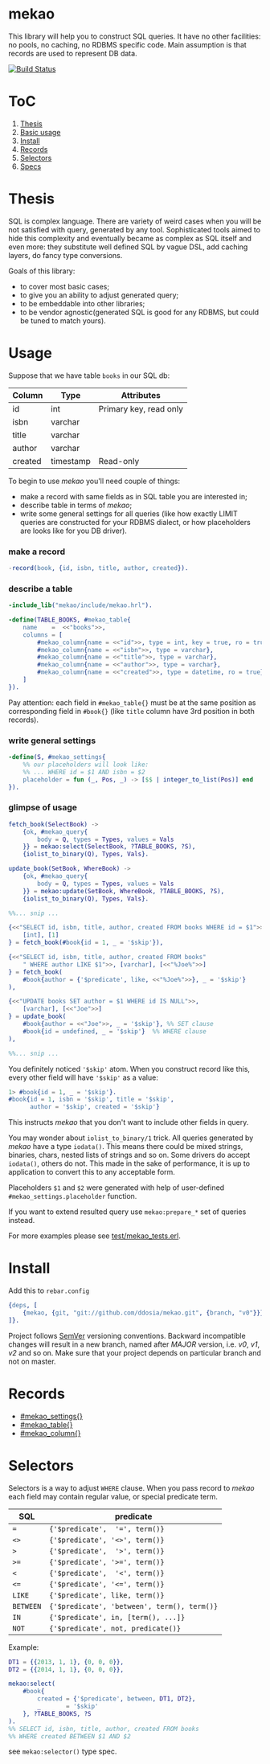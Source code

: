 # mekao
This library will help you to construct SQL queries. It have no other
facilities: no pools, no caching, no RDBMS specific code.
Main assumption is that records are used to represent DB data.

[![Build Status](https://secure.travis-ci.org/ddosia/mekao.png?branch=master)](http://travis-ci.org/ddosia/mekao)


# ToC
1.  [Thesis](#thesis)
2.  [Basic usage](#usage)
3.  [Install](#install)
4.  [Records](#records)
5.  [Selectors](#selectors)
6.  [Specs](doc/specs.md)


# Thesis
SQL is complex language. There are variety of weird cases when you will be
not satisfied with query, generated by any tool. Sophisticated tools aimed
to hide this complexity and eventually became as complex as SQL itself and even
more: they substitute well defined SQL by vague DSL, add caching layers, do
fancy type conversions.

Goals of this library:
* to cover most basic cases;
* to give you an ability to adjust generated query;
* to be embeddable into other libraries;
* to be vendor agnostic(generated SQL is good for any RDBMS, but could be tuned to
match yours).


# Usage
Suppose that we have table `books` in our SQL db:

| Column    | Type      | Attributes                  |
|-----------|-----------|-----------------------------|
| id        | int       | Primary key, read only      |
| isbn      | varchar   |                             |
| title     | varchar   |                             |
| author    | varchar   |                             |
| created   | timestamp | Read-only                   |

To begin to use *mekao* you'll need couple of things:
* make a record with same fields as in SQL table you are interested in;
* describe table in terms of *mekao*;
* write some general settings for all queries (like how exactly LIMIT queries
are constructed for your RDBMS dialect, or how placeholders are looks like for
you DB driver).

### make a record
```erlang
-record(book, {id, isbn, title, author, created}).
```


### describe a table
```erlang
-include_lib("mekao/include/mekao.hrl").

-define(TABLE_BOOKS, #mekao_table{
    name    =  <<"books">>,
    columns = [
        #mekao_column{name = <<"id">>, type = int, key = true, ro = true},
        #mekao_column{name = <<"isbn">>, type = varchar},
        #mekao_column{name = <<"title">>, type = varchar},
        #mekao_column{name = <<"author">>, type = varchar},
        #mekao_column{name = <<"created">>, type = datetime, ro = true}
    ]
}).
```
Pay attention: each field in `#mekao_table{}` must be at the same position as
corresponding field in `#book{}` (like `title` column have 3rd position in both
records).


### write general settings
```erlang
-define(S, #mekao_settings{
    %% our placeholders will look like:
    %% ... WHERE id = $1 AND isbn = $2
    placeholder = fun (_, Pos, _) -> [$$ | integer_to_list(Pos)] end
}).
```


### glimpse of usage

```erlang
fetch_book(SelectBook) ->
    {ok, #mekao_query{
        body = Q, types = Types, values = Vals
    }} = mekao:select(SelectBook, ?TABLE_BOOKS, ?S),
    {iolist_to_binary(Q), Types, Vals}.

update_book(SetBook, WhereBook) ->
    {ok, #mekao_query{
        body = Q, types = Types, values = Vals
    }} = mekao:update(SetBook, WhereBook, ?TABLE_BOOKS, ?S),
    {iolist_to_binary(Q), Types, Vals}.

%%... snip ...

{<<"SELECT id, isbn, title, author, created FROM books WHERE id = $1">>,
    [int], [1]
} = fetch_book(#book{id = 1, _ = '$skip'}),

{<<"SELECT id, isbn, title, author, created FROM books"
    " WHERE author LIKE $1">>, [varchar], [<<"%Joe%">>]
} = fetch_book(
    #book{author = {'$predicate', like, <<"%Joe%">>}, _ = '$skip'}
),

{<<"UPDATE books SET author = $1 WHERE id IS NULL">>,
    [varchar], [<<"Joe">>]
} = update_book(
    #book{author = <<"Joe">>, _ = '$skip'}, %% SET clause
    #book{id = undefined, _ = '$skip'}  %% WHERE clause
),

%%... snip ...
```

You definitely noticed `'$skip'` atom. When you construct record
like this, every other field will have `'$skip'` as a value:
```erlang
1> #book{id = 1, _ = '$skip'}.
#book{id = 1, isbn = '$skip', title = '$skip',
      author = '$skip', created = '$skip'}
```
This instructs *mekao* that you don't want to include other fields in query.

You may wonder about `iolist_to_binary/1` trick. All queries generated by
*mekao* have a type `iodata()`. This means there could be mixed strings,
binaries, chars, nested lists of strings and so on. Some drivers do accept
`iodata()`, others do not. This made in the sake of performance, it is up to
application to convert this to any acceptable form.

Placeholders `$1` and `$2` were generated with help of user-defined
`#mekao_settings.placeholder` function.

If you want to extend resulted query use `mekao:prepare_*` set of queries
instead.

For more examples please see [test/mekao_tests.erl](test/mekao_tests.erl).

# Install
Add this to `rebar.config`
```erlang
{deps, [
    {mekao, {git, "git://github.com/ddosia/mekao.git", {branch, "v0"}}}
]}.

```

Project follows [SemVer](http://semver.org) versioning conventions. Backward
incompatible changes will result in a new branch, named after *MAJOR* version,
i.e. *v0*, *v1*, *v2* and so on. Make sure that your project depends
on particular branch and not on master.


# Records
* [#mekao_settings{}](doc/records.md#mekao_settings)
* [#mekao_table{}](doc/records.md#mekao_table)
* [#mekao_column{}](doc/records.md#mekao_column)


# Selectors
Selectors is a way to adjust `WHERE` clause. When you pass record to *mekao*
each field may contain regular value, or special predicate term.

| SQL       | predicate                                     |
| --------- | --------------------------------------------- |
| `=`       | `{'$predicate',  '=', term()}`                |
| `<>`      | `{'$predicate', '<>', term()}`                |
| `>`       | `{'$predicate',  '>', term()}`                |
| `>=`      | `{'$predicate', '>=', term()}`                |
| `<`       | `{'$predicate',  '<', term()}`                |
| `<=`      | `{'$predicate', '<=', term()}`                |
| `LIKE`    | `{'$predicate', like, term()}`                |
| `BETWEEN` | `{'$predicate', 'between', term(), term()}`   |
| `IN`      | `{'$predicate', in, [term(), ...]}`           |
| `NOT`     | `{'$predicate', not, predicate()}`            |

Example:
```erlang
DT1 = {{2013, 1, 1}, {0, 0, 0}},
DT2 = {{2014, 1, 1}, {0, 0, 0}},

mekao:select(
    #book{
        created = {'$predicate', between, DT1, DT2},
        _       = '$skip'
    }, ?TABLE_BOOKS, ?S
).
%% SELECT id, isbn, title, author, created FROM books
%% WHERE created BETWEEN $1 AND $2
```

see `mekao:selector()` type spec.
